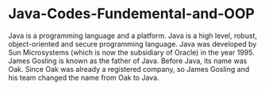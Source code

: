 # Java-Codes-Fundemental-and-OOP
Java is a programming language and a platform. Java is a high level, robust, object-oriented and secure programming language.  Java was developed by Sun Microsystems (which is now the subsidiary of Oracle) in the year 1995. James Gosling is known as the father of Java. Before Java, its name was Oak. Since Oak was already a registered company, so James Gosling and his team changed the name from Oak to Java.
